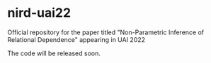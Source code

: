 # nird-uai22
Official repository for the paper titled "Non-Parametric Inference of Relational Dependence" appearing in UAI 2022

The code will be released soon.
